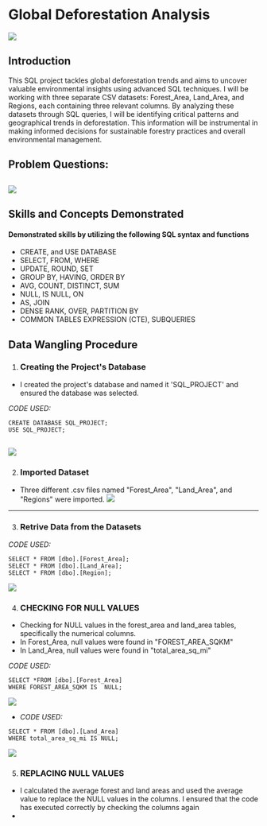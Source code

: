 # Global Deforestation Analysis

![](forest.jpg)

## Introduction 
This SQL project tackles global deforestation trends and aims to uncover valuable environmental insights using advanced SQL techniques.
I will be working with three separate CSV datasets: Forest_Area, Land_Area, and Regions, each containing three relevant columns. By analyzing these datasets through SQL queries, I will be identifying critical patterns and geographical trends in deforestation.
This information will be instrumental in making informed decisions for sustainable forestry practices and overall environmental management.

## Problem Questions: 
![](problemStatment.png) 
----

## Skills  and Concepts Demonstrated
#### Demonstrated skills by utilizing the following SQL syntax and functions
- CREATE, and USE DATABASE
- SELECT, FROM, WHERE
- UPDATE, ROUND, SET
- GROUP BY, HAVING, ORDER BY
- AVG, COUNT, DISTINCT, SUM
- NULL, IS NULL, ON
- AS, JOIN
- DENSE RANK, OVER, PARTITION BY
- COMMON TABLES EXPRESSION (CTE), SUBQUERIES

## Data Wangling Procedure
1. ### Creating the Project's Database
- I created the project's database and named it 'SQL_PROJECT' and ensured the database was selected.

*CODE USED:*
```
CREATE DATABASE SQL_PROJECT;
USE SQL_PROJECT;
```

![](Created_database.png)
----

2. ### Imported Dataset
- Three different .csv files named "Forest_Area", "Land_Area", and "Regions" were imported.
![](importing_files.png)
-----
3. ### Retrive Data from the Datasets

*CODE USED:*
   ```
SELECT * FROM [dbo].[Forest_Area];
SELECT * FROM [dbo].[Land_Area];
SELECT * FROM [dbo].[Region];
```
![](view_the_files.png)

4. ### CHECKING FOR NULL VALUES
- Checking for NULL values in the forest_area and land_area tables, specifically the numerical columns. 
- In Forest_Area, null values were found in "FOREST_AREA_SQKM"
- In Land_Area, null values were found in "total_area_sq_mi"

*CODE USED:*
```
SELECT *FROM [dbo].[Forest_Area]
WHERE FOREST_AREA_SQKM IS  NULL;
```
![](nulls.png)

- *CODE USED:*
```
SELECT * FROM [dbo].[Land_Area]
WHERE total_area_sq_mi IS NULL;
```
![](land_area_nulls.png)

5. ### REPLACING NULL VALUES
-  I calculated the average forest and land areas and used the average value to replace the NULL values in the columns. I ensured that the code has executed correctly by checking the columns again
-  

